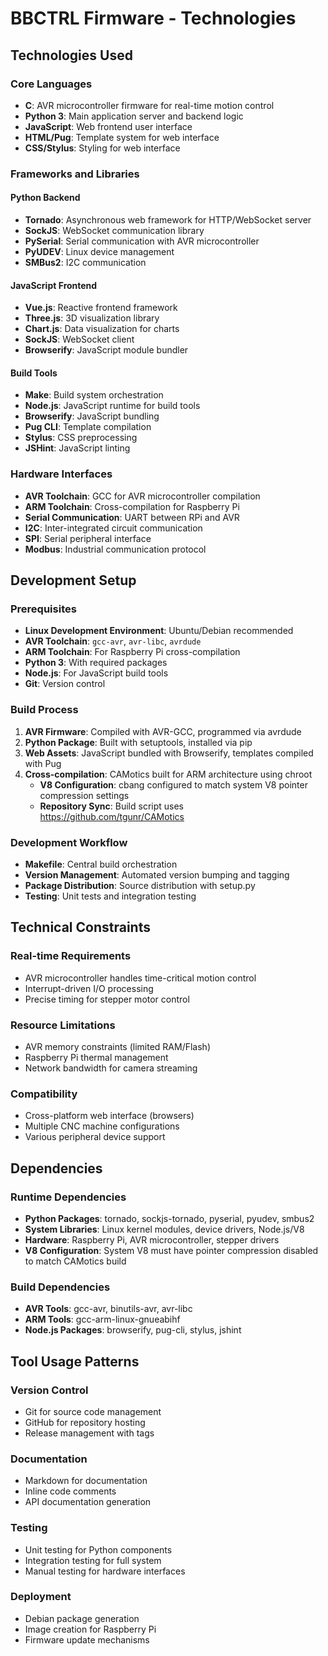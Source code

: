 # BBCTRL Firmware - Technologies

## Technologies Used

### Core Languages
- **C**: AVR microcontroller firmware for real-time motion control
- **Python 3**: Main application server and backend logic
- **JavaScript**: Web frontend user interface
- **HTML/Pug**: Template system for web interface
- **CSS/Stylus**: Styling for web interface

### Frameworks and Libraries

#### Python Backend
- **Tornado**: Asynchronous web framework for HTTP/WebSocket server
- **SockJS**: WebSocket communication library
- **PySerial**: Serial communication with AVR microcontroller
- **PyUDEV**: Linux device management
- **SMBus2**: I2C communication

#### JavaScript Frontend
- **Vue.js**: Reactive frontend framework
- **Three.js**: 3D visualization library
- **Chart.js**: Data visualization for charts
- **SockJS**: WebSocket client
- **Browserify**: JavaScript module bundler

#### Build Tools
- **Make**: Build system orchestration
- **Node.js**: JavaScript runtime for build tools
- **Browserify**: JavaScript bundling
- **Pug CLI**: Template compilation
- **Stylus**: CSS preprocessing
- **JSHint**: JavaScript linting

### Hardware Interfaces
- **AVR Toolchain**: GCC for AVR microcontroller compilation
- **ARM Toolchain**: Cross-compilation for Raspberry Pi
- **Serial Communication**: UART between RPi and AVR
- **I2C**: Inter-integrated circuit communication
- **SPI**: Serial peripheral interface
- **Modbus**: Industrial communication protocol

## Development Setup

### Prerequisites
- **Linux Development Environment**: Ubuntu/Debian recommended
- **AVR Toolchain**: `gcc-avr`, `avr-libc`, `avrdude`
- **ARM Toolchain**: For Raspberry Pi cross-compilation
- **Python 3**: With required packages
- **Node.js**: For JavaScript build tools
- **Git**: Version control

### Build Process
1. **AVR Firmware**: Compiled with AVR-GCC, programmed via avrdude
2. **Python Package**: Built with setuptools, installed via pip
3. **Web Assets**: JavaScript bundled with Browserify, templates compiled with Pug
4. **Cross-compilation**: CAMotics built for ARM architecture using chroot
   - **V8 Configuration**: cbang configured to match system V8 pointer compression settings
   - **Repository Sync**: Build script uses https://github.com/tgunr/CAMotics

### Development Workflow
- **Makefile**: Central build orchestration
- **Version Management**: Automated version bumping and tagging
- **Package Distribution**: Source distribution with setup.py
- **Testing**: Unit tests and integration testing

## Technical Constraints

### Real-time Requirements
- AVR microcontroller handles time-critical motion control
- Interrupt-driven I/O processing
- Precise timing for stepper motor control

### Resource Limitations
- AVR memory constraints (limited RAM/Flash)
- Raspberry Pi thermal management
- Network bandwidth for camera streaming

### Compatibility
- Cross-platform web interface (browsers)
- Multiple CNC machine configurations
- Various peripheral device support

## Dependencies

### Runtime Dependencies
- **Python Packages**: tornado, sockjs-tornado, pyserial, pyudev, smbus2
- **System Libraries**: Linux kernel modules, device drivers, Node.js/V8
- **Hardware**: Raspberry Pi, AVR microcontroller, stepper drivers
- **V8 Configuration**: System V8 must have pointer compression disabled to match CAMotics build

### Build Dependencies
- **AVR Tools**: gcc-avr, binutils-avr, avr-libc
- **ARM Tools**: gcc-arm-linux-gnueabihf
- **Node.js Packages**: browserify, pug-cli, stylus, jshint

## Tool Usage Patterns

### Version Control
- Git for source code management
- GitHub for repository hosting
- Release management with tags

### Documentation
- Markdown for documentation
- Inline code comments
- API documentation generation

### Testing
- Unit testing for Python components
- Integration testing for full system
- Manual testing for hardware interfaces

### Deployment
- Debian package generation
- Image creation for Raspberry Pi
- Firmware update mechanisms